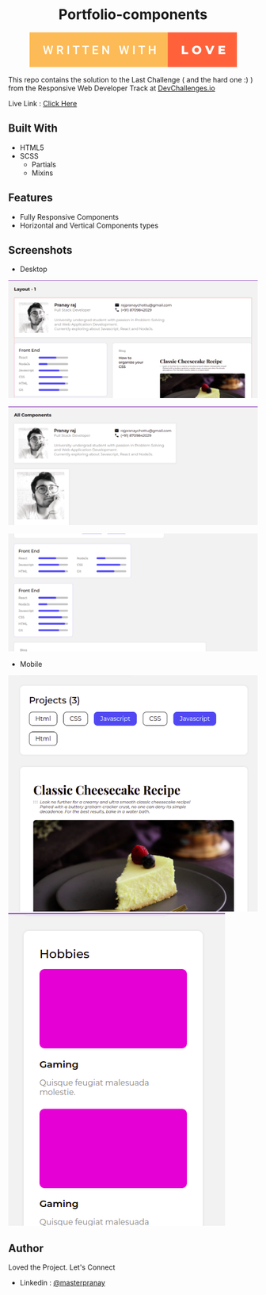 <h1 align="center">Portfolio-components</h1>
<p align="center">
  <img src="./screenshots/written-with-love.svg">
</p>

This repo contains the solution to the Last Challenge ( and the hard one :) ) from the Responsive Web Developer Track at [DevChallenges.io](http://devchallenges.io/https://devchallenges.io/challenges/5ZnOYsSXM24JWnCsNFlt)

Live Link : [Click Here](https://masterpranay1.github.io/portfolio-components)

## Built With 
- HTML5
- SCSS
  - Partials
  - Mixins

## Features
- Fully Responsive Components
- Horizontal and Vertical Components types

## Screenshots

- Desktop

![Desktop-1](./screenshots/desktop-1.png)

![Desktop-2](./screenshots/desktop-2.png)

![Desktop-3](./screenshots/desktop-3.png)

- Mobile

![Mobile](./screenshots/mobile.png)
![Mobile-2](./screenshots/mobile-2.png)

## Author
Loved the Project. Let's Connect
- Linkedin : [@masterpranay](https://linkedin.com/in/masterpranay)
